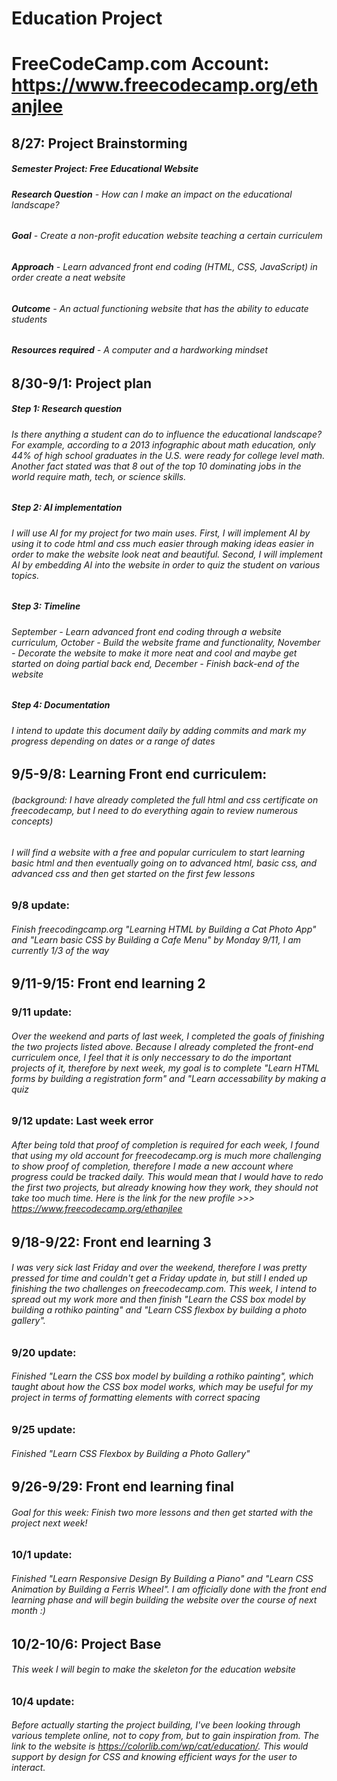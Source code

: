 # Education Project
# FreeCodeCamp.com Account: https://www.freecodecamp.org/ethanjlee

## 8/27: Project Brainstorming
##### Semester Project: Free Educational Website
###### **Research Question** - How can I make an impact on the educational landscape?
###### **Goal** - Create a non-profit education website teaching a certain curriculem
###### **Approach** - Learn advanced front end coding (HTML, CSS, JavaScript) in order create a neat website
###### **Outcome** - An actual functioning website that has the ability to educate students
###### **Resources required** - A computer and a hardworking mindset
## 8/30-9/1: Project plan
##### Step 1: Research question
###### Is there anything a student can do to influence the educational landscape? For example, according to a 2013 infographic about math education, only 44% of high school graduates in the U.S. were ready for college level math. Another fact stated was that 8 out of the top 10 dominating jobs in the world require math, tech, or science skills. 
##### Step 2: AI implementation
###### I will use AI for my project for two main uses. First, I will implement AI by using it to code html and css much easier through making ideas easier in order to make the website look neat and beautiful. Second, I will implement AI by embedding AI into the website in order to quiz the student on various topics.
##### Step 3: Timeline
###### September - Learn advanced front end coding through a website curriculum, October - Build the website frame and functionality, November - Decorate the website to make it more neat and cool and maybe get started on doing partial back end, December - Finish back-end of the website
##### Step 4: Documentation
###### I intend to update this document daily by adding commits and mark my progress depending on dates or a range of dates
## 9/5-9/8: Learning Front end curriculem:
###### (background: I have already completed the full html and css certificate on freecodecamp, but I need to do everything again to review numerous concepts)
###### I will find a website with a free and popular curriculem to start learning basic html and then eventually going on to advanced html, basic css, and advanced css and then get started on the first few lessons
### 9/8 update:
###### Finish freecodingcamp.org "Learning HTML by Building a Cat Photo App" and "Learn basic CSS by Building a Cafe Menu" by Monday 9/11, I am currently 1/3 of the way
## 9/11-9/15: Front end learning 2
### 9/11 update: 
###### Over the weekend and parts of last week, I completed the goals of finishing the two projects listed above. Because I already completed the front-end curriculem once, I feel that it is only neccessary to do the important projects of it, therefore by next week, my goal is to complete "Learn HTML forms by building a registration form" and "Learn accessability by making a quiz
### 9/12 update: Last week error
###### After being told that proof of completion is required for each week, I found that using my old account for freecodecamp.org is much more challenging to show proof of completion, therefore I made a new account where progress could be tracked daily. This would mean that I would have to redo the first two projects, but already knowing how they work, they should not take too much time. Here is the link for the new profile >>> https://www.freecodecamp.org/ethanjlee
## 9/18-9/22: Front end learning 3
###### I was very sick last Friday and over the weekend, therefore I was pretty pressed for time and couldn't get a Friday update in, but still I ended up finishing the two challenges on freecodecamp.com. This week, I intend to spread out my work more and then finish "Learn the CSS box model by building a rothiko painting" and "Learn CSS flexbox by building a photo gallery".
### 9/20 update: 
###### Finished "Learn the CSS box model by building a rothiko painting", which taught about how the CSS box model works, which may be useful for my project in terms of formatting elements with correct spacing
### 9/25 update: 
###### Finished "Learn CSS Flexbox by Building a Photo Gallery"
## 9/26-9/29: Front end learning final
###### Goal for this week: Finish two more lessons and then get started with the project next week!
### 10/1 update: 
###### Finished "Learn Responsive Design By Building a Piano" and "Learn CSS Animation by Building a Ferris Wheel". I am officially done with the front end learning phase and will begin building the website over the course of next month :)
## 10/2-10/6: Project Base
###### This week I will begin to make the skeleton for the education website
### 10/4 update: 
###### Before actually starting the project building, I've been looking through various templete online, not to copy from, but to gain inspiration from. The link to the website is https://colorlib.com/wp/cat/education/. This would support by design for CSS and knowing efficient ways for the user to interact.
